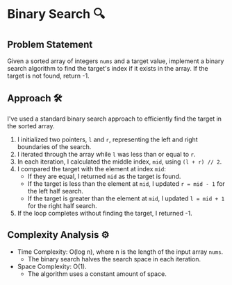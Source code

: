 # Binary Search 🔍

## Problem Statement

Given a sorted array of integers `nums` and a target value, implement a binary search algorithm to find the target's index if it exists in the array. If the target is not found, return -1.

## Approach 🛠️

I've used a standard binary search approach to efficiently find the target in the sorted array.

1. I initialized two pointers, `l` and `r`, representing the left and right boundaries of the search.
2. I iterated through the array while `l` was less than or equal to `r`.
3. In each iteration, I calculated the middle index, `mid`, using `(l + r) // 2`.
4. I compared the target with the element at index `mid`:
   - If they are equal, I returned `mid` as the target is found.
   - If the target is less than the element at `mid`, I updated `r = mid - 1` for the left half search.
   - If the target is greater than the element at `mid`, I updated `l = mid + 1` for the right half search.
5. If the loop completes without finding the target, I returned -1.

## Complexity Analysis ⚙️

- Time Complexity: O(log n), where n is the length of the input array `nums`.
  - The binary search halves the search space in each iteration.
- Space Complexity: O(1).
  - The algorithm uses a constant amount of space.
